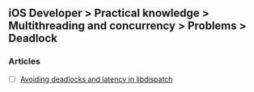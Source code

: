 ## iOS Developer > Practical knowledge > Multithreading and concurrency > Problems > Deadlock

### Articles
- [ ] [Avoiding deadlocks and latency in libdispatch](https://www.cocoawithlove.com/2010/06/avoiding-deadlocks-and-latency-in.html)


